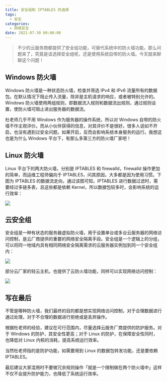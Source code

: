 ```yaml
---
title: 安全组和 IPTABLES 的选择
tags:
  - 安全
categories:
  - 网络安全
date: 2021-07-30 00:00:00
---
```


> 不少的云服务商都提供了安全组功能，可替代系统中的防火墙功能。那么问题来了，究竟是该选择安全组呢，还是使用系统自带的防火墙。今天就来聊聊这个问题！

<!-- more -->

## Windows 防火墙

Windows 防火墙是一种状态防火墙，检查并筛选 IPv4 和 IPv6 流量所有的数据包。在默认情况下阻止传入流量，除非是主机请求的响应，或者被特别允许的。Windows 防火墙使用两组规则，即数据流入规则和数据流出规则，通过规则设置，使防火墙可阻止进出服务器的数据流。

杜老师几乎不用 Windows 作为服务器的操作系统，所以对 Windows 自带的防火墙不作主观评价。而从小伙伴获得的信息，对其评价不是很好。很多人说如不开启，也没有遇到过安全问题。如果开启，反而会影响系统本身服务的运行。我想这也是为什么 Windows 平台下，有那么多第三方的防火墙厂家吧！

## Linux 防火墙

Linux 平台下的两大防火墙，分别是 IPTABLES 和 firewalld，firewalld 操作更加的简单，而运维工程师偏向于 IPTABLES，问其原因，大多都是因为使用习惯。下图为 IPTABLES 的数据流走向，通过该图可知，IPTABLES 进行数据过滤时，需要经过多链多表，且这些都是依赖 Kernel，所以数据包较多时，会影响系统的运行效率：

![](https://cdn.dusays.com/2021/07/367-1.jpg)

## 云安全组

安全组是一种有状态的服务器虚拟防火墙，用于设置单台或多台云服务器的网络访问控制，是云厂商提供的重要的网络安全隔离手段。安全组是一个逻辑上的分组，可以将同一地域内具有相同网络安全隔离需求的云服务器实例加到同一个安全组内：

![](https://cdn.dusays.com/2021/07/367-2.jpg)

部分云厂家的轻云主机，也提供了云防火墙功能，同样可以实现网络访问控制：

![](https://cdn.dusays.com/2021/07/367-3.jpg)

## 写在最后

不管是哪种防火墙，我们最终的目的都是想实现网络访问控制，对于合理数据进行通过处理，对于不合理的数据进行拒绝或是丢弃操作。

根据杜老师的经验，建议在可行范围内，尽量选择云服务厂商提供的防护服务。对于 Windows 的防护，其安全性更高；对于 Linux 的防护，在保障安全性同时，也降低对 Linux 内核的消耗，提高系统运行效率。

当然杜老师指的是防护功能，如需要用到 Linux 的数据包转发功能，还是要依赖 IPTABLES。

最后建议大家混用时不要做冗余规则操作「就是一个限制做在两个防火墙中」这样不仅不会提升防护能力，也降低了系统运行效率。
